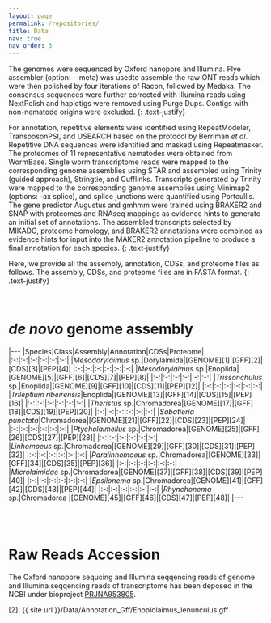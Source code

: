 ```yaml
---
layout: page
permalink: /repositories/
title: Data
nav: true
nav_order: 3
---
```


The genomes were sequenced by Oxford nanopore and Illumina. Flye assembler (option: --meta) was usedto assemble the raw ONT reads which were then polished by four iterations of Racon, followed by Medaka. The consensus sequences were further corrected with Illumina reads using NextPolish and haplotigs were removed using Purge Dups. Contigs with non-nematode origins were excluded. 
{: .text-justify}

For annotation, repetitive elements were identified using RepeatModeler, TransposonPSI, and USEARCH based on the protocol by Berriman *et al*. Repetitive DNA sequences were identified and masked using Repeatmasker. The proteomes of 11 representative nematodes were obtained from WormBase. Single worm transcriptome reads were mapped to the corresponding genome assemblies using STAR and assembled using Trinity (guided approach), Stringtie, and Cufflinks. Transcripts generated by Trinity were mapped to the corresponding genome assemblies using Minimap2 (options: -ax splice), and splice junctions were quantified using Portcullis. The gene predictor Augustus and gmhmm were trained using BRAKER2 and SNAP with proteomes and RNAseq mappings as evidence hints to generate an initial set of annotations. The assembled transcripts selected by MIKADO, proteome homology, and BRAKER2 annotations were combined as evidence hints for input into the MAKER2 annotation pipeline to produce a final annotation for each species.
{: .text-justify}

Here, we provide all the assembly, annotation, CDSs, and proteome files as follows. The assembly, CDSs, and proteome files are in FASTA format.
{: .text-justify}

<br>

# *de novo* genome assembly

|---
|Species|Class|Assembly|Annotation|CDSs|Proteome|
|:-:|:-:|:-:|:-:|:-:|:-:|
|*Mesodorylaimus* sp.|Dorylaimida|[GENOME][1]|[GFF][2]|[CDS][3]|[PEP][4]|
|:-:|:-:|:-:|:-:|:-:|:-:|
|*Mesodorylaimus* sp.|Enoplida|[GENOME][5]|[GFF][6]|[CDS][7]|[PEP][8]|
|:-:|:-:|:-:|:-:|:-:|:-:|
|*Trissonchulus* sp.|Enoplida|[GENOME][9]|[GFF][10]|[CDS][11]|[PEP][12]|
|:-:|:-:|:-:|:-:|:-:|:-:|
|*Trileptium ribeirensis*|Enoplida|[GENOME][13]|[GFF][14]|[CDS][15]|[PEP][16]|
|:-:|:-:|:-:|:-:|:-:|:-:|
|*Theristus* sp.|Chromadorea|[GENOME][17]|[GFF][18]|[CDS][19]|[PEP][20]|
|:-:|:-:|:-:|:-:|:-:|:-:|
|*Sabatieria punctata*|Chromadorea|[GENOME][21]|[GFF][22]|[CDS][23]|[PEP][24]|
|:-:|:-:|:-:|:-:|:-:|:-:|
|*Ptycholaimellus* sp.|Chromadorea|[GENOME][25]|[GFF][26]|[CDS][27]|[PEP][28]|
|:-:|:-:|:-:|:-:|:-:|:-:|
|*Linhomoeus* sp.|Chromadorea|[GENOME][29]|[GFF][30]|[CDS][31]|[PEP][32]|
|:-:|:-:|:-:|:-:|:-:|:-:|
|*Paralinhomoeus* sp.|Chromadorea|[GENOME][33]|[GFF][34]|[CDS][35]|[PEP][36]|
|:-:|:-:|:-:|:-:|:-:|:-:|
|*Microlaimidae* sp.|Chromadorea|[GENOME][37]|[GFF][38]|[CDS][39]|[PEP][40]|
|:-:|:-:|:-:|:-:|:-:|:-:|
|*Epsilonema* sp.|Chromadorea|[GENOME][41]|[GFF][42]|[CDS][43]|[PEP][44]|
|:-:|:-:|:-:|:-:|:-:|:-:|
|*Rhynchonema* sp.|Chromadorea |[GENOME][45]|[GFF][46]|[CDS][47]|[PEP][48]|
|---

<br><br>

# Raw Reads Accession
The Oxford nanopore sequcing and Illumina seqqencing reads of genome and Illumina seqqencing reads of transcriptome has been deposed in the NCBI under bioproject [PRJNA953805](https://www.ncbi.nlm.nih.gov/bioproject/PRJNA953805). 


[2]: {{ site.url }}/Data/Annotation_Gff/Enoplolaimus_lenunculus.gff
